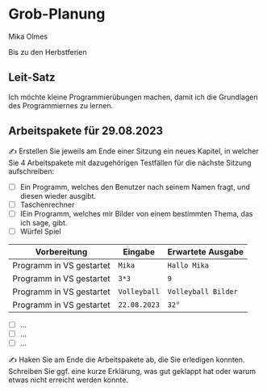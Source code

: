 # Grob-Planung

Mika Olmes

Bis zu den Herbstferien

## Leit-Satz

Ich möchte kleine Programmierübungen machen, damit ich die Grundlagen des Programmiernes zu lernen.

## Arbeitspakete für 29.08.2023

✍️ Erstellen Sie jeweils am Ende einer Sitzung ein neues Kapitel, in welcher Sie 4 Arbeitspakete mit dazugehörigen Testfällen für die nächste Sitzung aufschreiben:

- [ ] Ein Programm, welches den Benutzer nach seinem Namen fragt, und diesen wieder ausgibt.
- [ ] Taschenrechner
- [ ] IEin Programm, welches mir Bilder von einem bestimmten Thema, das ich sage, gibt.
- [ ] Würfel Spiel

| Vorbereitung             | Eingabe                                                         | Erwartete Ausgabe   |
| ------------------------ | --------------------------------------------------------------- | ------------------- |
| Programm in VS gestartet | `Mika`                                                          | `Hallo Mika`        |
| Programm in VS gestartet | `3*3`                                                           | `9`                  |
| Programm in VS gestartet | `Volleyball`                                                    | `Volleyball Bilder` |
| Programm in VS gestartet | `22.08.2023`                                                    | `32°`               |

- [ ] ...
- [ ] ...
- [ ] ...

✍️  Haken Sie am Ende die Arbeitspakete ab, die Sie erledigen konnten. Schreiben Sie ggf. eine kurze Erklärung, was gut geklappt hat oder warum etwas nicht erreicht werden konnte.

